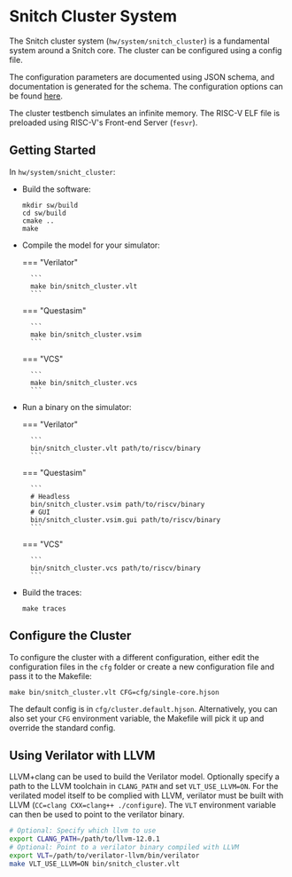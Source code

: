 # Snitch Cluster System

The Snitch cluster system (`hw/system/snitch_cluster`) is a fundamental system
around a Snitch core. The cluster can be configured using a config file.

The configuration parameters are documented using JSON schema, and documentation
is generated for the schema. The configuration options can be found [here](../../../schema-doc/snitch_cluster/).

The cluster testbench simulates an infinite memory. The RISC-V ELF file is
preloaded using RISC-V's Front-end Server (`fesvr`).

## Getting Started

In `hw/system/snicht_cluster`:

- Build the software:
    ```
    mkdir sw/build
    cd sw/build
    cmake ..
    make
    ```
- Compile the model for your simulator:

    === "Verilator"

        ```
        make bin/snitch_cluster.vlt
        ```

    === "Questasim"

        ```
        make bin/snitch_cluster.vsim
        ```

    === "VCS"

        ```
        make bin/snitch_cluster.vcs
        ```

- Run a binary on the simulator:

    === "Verilator"

        ```
        bin/snitch_cluster.vlt path/to/riscv/binary
        ```

    === "Questasim"

        ```
        # Headless
        bin/snitch_cluster.vsim path/to/riscv/binary
        # GUI
        bin/snitch_cluster.vsim.gui path/to/riscv/binary
        ```

    === "VCS"

        ```
        bin/snitch_cluster.vcs path/to/riscv/binary
        ```

- Build the traces:
    ```
    make traces
    ```


## Configure the Cluster

To configure the cluster with a different configuration, either edit the
configuration files in the `cfg` folder or create a new configuration file and
pass it to the Makefile:

```
make bin/snitch_cluster.vlt CFG=cfg/single-core.hjson
```

The default config is in `cfg/cluster.default.hjson`. Alternatively, you can also
set your `CFG` environment variable, the Makefile will pick it up and override
the standard config.


## Using Verilator with LLVM

LLVM+clang can be used to build the Verilator model. Optionally specify a path
to the LLVM toolchain in `CLANG_PATH` and set `VLT_USE_LLVM=ON`.
For the verilated model itself to be complied with LLVM, verilator must be built
with LLVM (`CC=clang CXX=clang++ ./configure`). The `VLT` environment variable
can then be used to point to the verilator binary.

```bash
# Optional: Specify which llvm to use
export CLANG_PATH=/path/to/llvm-12.0.1
# Optional: Point to a verilator binary compiled with LLVM
export VLT=/path/to/verilator-llvm/bin/verilator
make VLT_USE_LLVM=ON bin/snitch_cluster.vlt
```
